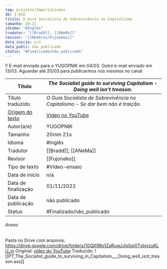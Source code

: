 ```yaml
---
tag: projetos/Imperialismos
ID: I-010
titulo: O Guia Socialista de Sobrevivência no Capitalismo
tamanho: 20:21
idioma: "#Inglês" 
tradutor: "[[Bradd]], [[ANeMa]]"
revisor: "[[Membros/Fujoneko]]"
data_inicio: n/a
data_publi: não publicado
status: "#Finalizado/não_publicado" 
---
```

!! E-mail enviado para o YUGOPNIK em 04/03. Outro e-mail enviado em 13/03. Aguardar até 20/03 para publicarmos nós mesmos no canal

| Título             | *The Socialist guide to surviving Capitalism - Doing well isn’t treason.*|
| ------------------ | ----------------------------------------------------------------------- |
| Título traduzido   | _O Guia Socialista de Sobrevivência no Capitalismo - Se dar bem não é traição._|
| [Origem do texto](hhttps://youtu.be/MlP0nvJSshU)  | [Vídeo no YouTube](https://youtu.be/MlP0nvJSshU)    |
| Autor(a/e)         | YUGOPNIK|
| Tamanho            | 20min 21s|
| Idioma             | #Inglês |
| Tradutor           | [[Bradd]]; [[ANeMa]]|
| Revisor            | [[Fujoneko]]|
| Tipo de texto      | #Vídeo-ensaio|
| Data de início     | n/a |
| Data de finalização| 01/11/2022|
| Data de publicação |não publicado|
|Status              | #Finalizado/não_publicado|

###### Anexo
Pasta no Drive com arquivos: https://drive.google.com/drive/folders/1GQX9Bo1ZaRuwJJjs0qi0TvbjxzuKLU_m
Original: [vídeo do YouTube](https://youtu.be/MlP0nvJSshU)
Traduzido: 
![[PT_The_Socialist_guide_to_surviving_in_Capitalism___Doing_well_isnt_treason.ass]]